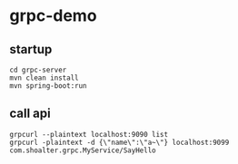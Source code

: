 # grpc-demo
## startup
```
cd grpc-server
mvn clean install
mvn spring-boot:run
```
## call api
```
grpcurl --plaintext localhost:9090 list
grpcurl -plaintext -d {\"name\":\"a~\"} localhost:9099 com.shoalter.grpc.MyService/SayHello
```
